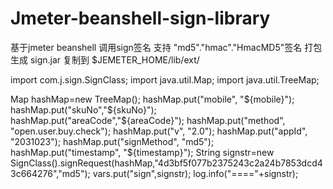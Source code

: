 # Jmeter-beanshell-sign-library
基于jmeter beanshell 调用sign签名 支持 "md5"."hmac"."HmacMD5"签名
打包生成 sign.jar
复制到 $JEMETER_HOME/lib/ext/



import com.j.sign.SignClass;
import java.util.Map;
import java.util.TreeMap;

Map hashMap=new TreeMap();
hashMap.put("mobile", "${mobile}");
hashMap.put("skuNo","${skuNo}");
hashMap.put("areaCode","${areaCode}");
hashMap.put("method", "open.user.buy.check");
hashMap.put("v", "2.0");
hashMap.put("appId", "2031023");
hashMap.put("signMethod", "md5");
hashMap.put("timestamp", "${timestamp}");
String signstr=new SignClass().signRequest(hashMap,"4d3bf5f077b2375243c2a24b7853dcd43c664276","md5");
vars.put("sign",signstr);
log.info("===="+signstr);
